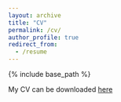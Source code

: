 ```yaml
---
layout: archive
title: "CV"
permalink: /cv/
author_profile: true
redirect_from:
  - /resume
---
```


{% include base_path %}

My CV can be downloaded [here](files/zj_cv.pdf)

